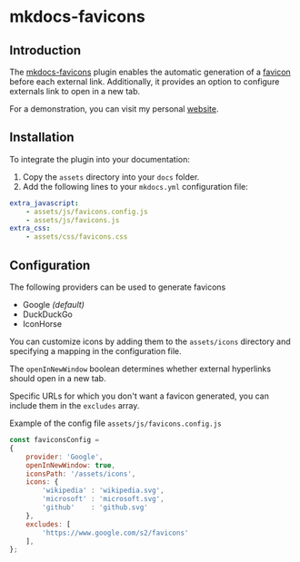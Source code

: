 # mkdocs-favicons

## Introduction

The [mkdocs-favicons](https://github.com/christophdebaene/mkdocs-favicons) plugin enables the automatic generation of a [favicon](https://en.wikipedia.org/wiki/Favicon) before each external link. Additionally, it provides an option to configure externals link to open in a new tab.

For a demonstration, you can visit my personal [website](https://christophdebaene.be).

## Installation

To integrate the plugin into your documentation:

 1. Copy the `assets` directory into your `docs` folder.
 2. Add the following lines to your `mkdocs.yml` configuration file:

```yaml
extra_javascript:
    - assets/js/favicons.config.js
    - assets/js/favicons.js
extra_css:
    - assets/css/favicons.css    
```

## Configuration

The following providers can be used to generate favicons

 - Google *(default)*
 - DuckDuckGo
 - IconHorse

You can customize icons by adding them to the `assets/icons` directory and specifying a mapping in the configuration file.

The `openInNewWindow` boolean determines whether external hyperlinks should open in a new tab.

Specific URLs for which you don't want a favicon generated, you can include them in the `excludes` array.

Example of the config file `assets/js/favicons.config.js`

```javascript
const faviconsConfig = 
{
    provider: 'Google',
    openInNewWindow: true,
    iconsPath: '/assets/icons',
    icons: {
        'wikipedia' : 'wikipedia.svg',
        'microsoft' : 'microsoft.svg',
        'github'    : 'github.svg'
    },
    excludes: [
        'https://www.google.com/s2/favicons'
    ],
};
```


